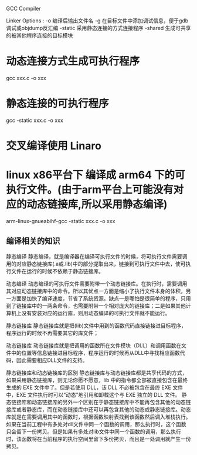 GCC Compiler

Linker Options :
-o   						编译后输出文件名
-g						在目标文件中添加调试信息，便于gdb调试或objdump反汇编
-static     					采用静态连接的方式连接程序
-shared      					生成可共享的被其他程序连接的目标模块


# 动态连接方式生成可执行程序
gcc xxx.c -o xxx	
# 静态连接的可执行程序
gcc -static xxx.c -o xxx

# 交叉编译使用 Linaro
# linux x86平台下 编译成 arm64 下的可执行文件。(由于arm平台上可能没有对应的动态链接库,所以采用静态编译)
arm-linux-gnueabihf-gcc -static xxx.c -o xxx



## 编译相关的知识
静态编译
静态编译，就是编译器在编译可执行文件的时候，将可执行文件需要调用的对应静态链接库(.a或.lib)中的部分提取出来，链接到可执行文件中去，使可执行文件在运行的时候不依赖于静态链接库。

动态编译
动态编译的可执行文件需要附带一个动态链接库。在执行时，需要调用其对应动态链接库中的命令。所以其优点一方面是缩小了执行文件本身的体积，另一方面是加快了编译速度，节省了系统资源。缺点一是哪怕是很简单的程序，只用到了链接库中的一两条命令，也需要附带一个相对庞大的链接库；二是如果其他计算机上没有安装对应的运行库，则用动态编译的可执行文件就不能运行。

静态链接库
静态链接库就是把(lib)文件中用到的函数代码直接链接进目标程序，程序运行的时候不再需要其它的库文件；

动态链接库
动态链接库就是把调用的函数所在文件模块（DLL）和调用函数在文件中的位置等信息链接进目标程序，程序运行的时候再从DLL中寻找相应函数代码，因此需要相应DLL文件的支持。

静态链接库和动态链接库的区别
静态链接库与动态链接库都是共享代码的方式，如果采用静态链接库，则无论你愿不愿意，lib 中的指令都全部被直接包含在最终生成的 EXE 文件中了。但是若使用 DLL，该 DLL 不必被包含在最终 EXE 文件中，EXE 文件执行时可以“动态”地引用和卸载这个与 EXE 独立的 DLL 文件。
静态链接库和动态链接库的另外一个区别在于静态链接库中不能再包含其他的动态链接库或者静态库，而在动态链接库中还可以再包含其他的动态或静态链接库。动态库就是在需要调用其中的函数时，根据函数映射表找到该函数然后调入堆栈执行。如果在当前工程中有多处对dll文件中同一个函数的调用，那么执行时，这个函数只会留下一份拷贝。但是如果有多处对lib文件中同一个函数的调用，那么执行时，该函数将在当前程序的执行空间里留下多份拷贝，而且是一处调用就产生一份拷贝。
